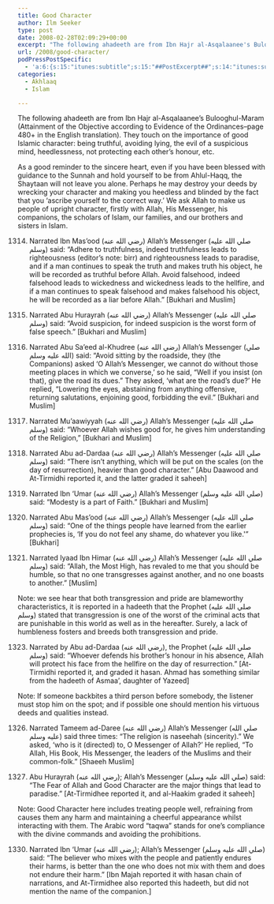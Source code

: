 ```yaml
---
title: Good Character
author: Ilm Seeker
type: post
date: 2008-02-28T02:09:29+00:00
excerpt: "The following ahadeeth are from Ibn Hajr al-Asqalaanee's Bulooghul-Maram (Attainment of the Objective according to Evidence of the Ordinances--page 480+ in the English translation).  They touch on the importance of good Islamic character: being truthful, avoiding lying, the evil of a suspicious mind, heedlessness, not protecting each other's honour, etc.  A good reminder to the sincere heart--even if you have been blessed with guidance to the Sunnah and hold yourself to be from Ahlul-Haqq, the Shaytaan will not leave you alone, and may wreck your deeds by wrecking your character."
url: /2008/good-character/
podPressPostSpecific:
  - 'a:6:{s:15:"itunes:subtitle";s:15:"##PostExcerpt##";s:14:"itunes:summary";s:15:"##PostExcerpt##";s:15:"itunes:keywords";s:17:"##WordPressCats##";s:13:"itunes:author";s:10:"##Global##";s:15:"itunes:explicit";s:2:"No";s:12:"itunes:block";s:2:"No";}'
categories:
  - Akhlaaq
  - Islam

---
```

The following ahadeeth are from Ibn Hajr al-Asqalaanee&#8217;s Bulooghul-Maram (Attainment of the Objective according to Evidence of the Ordinances&#8211;page 480+ in the English translation). They touch on the importance of good Islamic character: being truthful, avoiding lying, the evil of a suspicious mind, heedlessness, not protecting each other&#8217;s honour, etc.

As a good reminder to the sincere heart, even if you have been blessed with guidance to the Sunnah and hold yourself to be from Ahlul-Haqq, the Shaytaan will not leave you alone. Perhaps he may destroy your deeds by wrecking your character and making you heedless and blinded by the fact that you &#8216;ascribe yourself to the correct way.&#8217; We ask Allah to make us people of upright character, firstly with Allah, His Messenger, his companions, the scholars of Islam, our families, and our brothers and sisters in Islam.

1314. Narrated Ibn Mas&#8217;ood (رضي الله عنه‏) Allah&#8217;s Messenger (صلي الله عليه وسلم) said: &#8220;Adhere to truthfulness, indeed truthfulness leads to righteousness (editor&#8217;s note: birr) and righteousness leads to paradise, and if a man continues to speak the truth and makes truth his object, he will be recorded as truthful before Allah. Avoid falsehood, indeed falsehood leads to wickedness and wickedness leads to the hellfire, and if a man continues to speak falsehood and makes falsehood his object, he will be recorded as a liar before Allah.&#8221; [Bukhari and Muslim]

1315. Narrated Abu Hurayrah (رضي الله عنه‏) Allah&#8217;s Messenger (صلي الله عليه وسلم) said: &#8220;Avoid suspicion, for indeed suspicion is the worst form of false speech.&#8221; [Bukhari and Muslim]

1316. Narrated Abu Sa&#8217;eed al-Khudree (رضي الله عنه‏) Allah&#8217;s Messenger (صلي الله عليه وسلم) said: &#8220;Avoid sitting by the roadside, they (the Companions) asked &#8216;O Allah&#8217;s Messenger, we cannot do without those meeting places in which we converse,&#8217; so he said, &#8220;Well if you insist (on that), give the road its dues.&#8221; They asked, &#8216;what are the road&#8217;s due?&#8217; He replied, &#8220;Lowering the eyes, abstaining from anything offensive, returning salutations, enjoining good, forbidding the evil.&#8221; [Bukhari and Muslim]

1317. Narrated Mu&#8217;aawiyyah (رضي الله عنه‏) Allah&#8217;s Messenger (صلي الله عليه وسلم) said: &#8220;Whoever Allah wishes good for, he gives him understanding of the Religion,&#8221; [Bukhari and Muslim]

1318. Narrated Abu ad-Dardaa (رضي الله عنه‏) Allah&#8217;s Messenger (صلي الله عليه وسلم) said: &#8220;There isn&#8217;t anything, which will be put on the scales (on the day of resurrection), heavier than good character.&#8221; [Abu Daawood and At-Tirmidhi reported it, and the latter graded it saheeh]

1319. Narrated Ibn &#8216;Umar (رضي الله عنه‏) Allah&#8217;s Messenger (صلي الله عليه وسلم) said: &#8220;Modesty is a part of Faith.&#8221; [Bukhari and Muslim]

1320. Narrated Abu Mas&#8217;ood (رضي الله عنه‏) Allah&#8217;s Messenger (صلي الله عليه وسلم) said: &#8220;One of the things people have learned from the earlier prophecies is, &#8216;If you do not feel any shame, do whatever you like.'&#8221; [Bukhari]

1322. Narrated Iyaad Ibn Himar (رضي الله عنه‏) Allah&#8217;s Messenger (صلي الله عليه وسلم) said: &#8220;Allah, the Most High, has revaled to me that you should be humble, so that no one transgresses against another, and no one boasts to another.&#8221; [Muslim]

Note: we see hear that both transgression and pride are blameworthy characteristics, it is reported in a hadeeth that the Prophet (صلي الله عليه وسلم) stated that transgression is one of the worst of the criminal acts that are punishable in this world as well as in the hereafter. Surely, a lack of humbleness fosters and breeds both transgression and pride.

1323. Narrated by Abu ad-Dardaa (رضي الله عنه‏), the Prophet (صلي الله عليه وسلم) said: &#8220;Whoever defends his brother&#8217;s honour in his absence, Allah will protect his face from the hellfire on the day of resurrection.&#8221; [At-Tirmidhi reported it, and graded it hasan. Ahmad has something similar from the hadeeth of Asmaa&#8217;, daughter of Yazeed]

Note: If someone backbites a third person before somebody, the listener must stop him on the spot; and if possible one should mention his virtuous deeds and qualities instead.

1326. Narrated Tameem ad-Daree (رضي الله عنه‏) Allah&#8217;s Messenger (صلي الله عليه وسلم) said three times: &#8220;The religion is naseehah (sincerity).&#8221; We asked, &#8216;who is it (directed) to, O Messenger of Allah?&#8217; He replied, &#8220;To Allah, His Book, His Messenger, the leaders of the Muslims and their common-folk.&#8221; [Shaeeh Muslim]

1327. Abu Hurayrah (رضي الله عنه‏); Allah&#8217;s Messenger (صلي الله عليه وسلم) said: &#8220;The Fear of Allah and Good Character are the major things that lead to paradise.&#8221; [At-Tirmidhee reported it, and al-Haakim graded it saheeh]

Note: Good Character here includes treating people well, refraining from causes them any harm and maintaining a cheerful appearance whilst interacting with them. The Arabic word &#8220;taqwa&#8221; stands for one&#8217;s compliance with the divine commands and avoiding the prohibitions.

1330. Narrated Ibn &#8216;Umar (رضي الله عنه‏); Allah&#8217;s Messenger (صلي الله عليه وسلم) said: &#8220;The believer who mixes with the people and patiently endures their harms, is better than the one who does not mix with them and does not endure their harm.&#8221; [Ibn Majah reported it with hasan chain of narrations, and At-Tirmidhee also reported this hadeeth, but did not mention the name of the companion.]